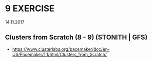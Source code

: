 # 9 EXERCISE
14.11.2017


## Clusters from Scratch (8 - 9) (STONITH | GFS)


* https://www.clusterlabs.org/pacemaker/doc/en-US/Pacemaker/1.1/html/Clusters_from_Scratch/
